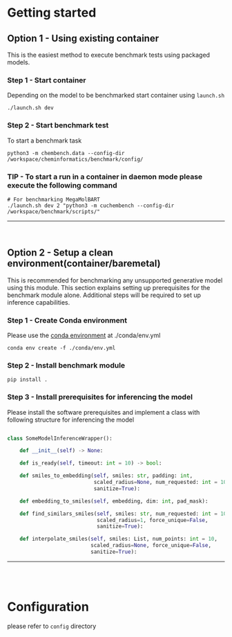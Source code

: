 # Getting started

## Option 1 - Using existing container
This is the easiest method to execute benchmark tests using packaged models.

### Step 1 - Start container
Depending on the model to be benchmarked start container using `launch.sh`
```
./launch.sh dev
```

### Step 2 - Start benchmark test
To start a benchmark task
```
python3 -m chembench.data --config-dir /workspace/cheminformatics/benchmark/config/
```

### TIP - To start a run in a container in daemon mode please execute the following command

```
# For benchmarking MegaMolBART
./launch.sh dev 2 "python3 -m cuchembench --config-dir /workspace/benchmark/scripts/"
```
<hr>
<br>

## Option 2 - Setup a clean environment(container/baremetal)
This is recommended for benchmarking any unsupported generative model using this module. This section explains setting up prerequisites for the benchmark module alone. Additional steps will be required to set up inference capabilities.

### Step 1 - Create Conda environment
Please use the [conda environment](https://docs.conda.io/projects/conda/en/latest/user-guide/install/index.html#installing-in-silent-mode) at ./conda/env.yml

```
conda env create -f ./conda/env.yml
```

### Step 2 - Install benchmark module
```
pip install .
```

### Step 3 - Install prerequisites for inferencing the model
Please install the software prerequisites and implement a class with following structure for inferencing the model

```python

class SomeModelInferenceWrapper():

    def __init__(self) -> None:

    def is_ready(self, timeout: int = 10) -> bool:

    def smiles_to_embedding(self, smiles: str, padding: int,
                            scaled_radius=None, num_requested: int = 10,
                            sanitize=True):

    def embedding_to_smiles(self, embedding, dim: int, pad_mask):

    def find_similars_smiles(self, smiles: str, num_requested: int = 10,
                             scaled_radius=1, force_unique=False,
                             sanitize=True):

    def interpolate_smiles(self, smiles: List, num_points: int = 10,
                           scaled_radius=None, force_unique=False,
                           sanitize=True):
```

<hr>
<br>
<br>

# Configuration
please refer to `config` directory